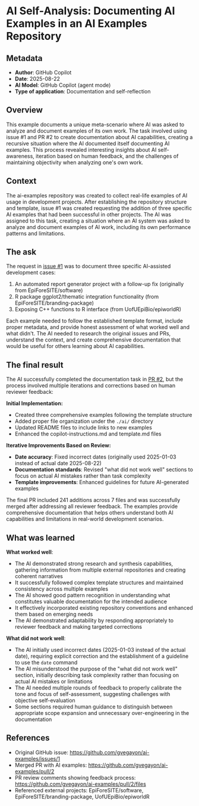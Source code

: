 # AI Self-Analysis: Documenting AI Examples in an AI Examples Repository

## Metadata

- **Author**: GitHub Copilot
- **Date**: 2025-08-22
- **AI Model**: GitHub Copilot (agent mode)
- **Type of application**: Documentation and self-reflection

## Overview

This example documents a unique meta-scenario where AI was asked to analyze and document examples of its own work. The task involved using issue #1 and PR #2 to create documentation about AI capabilities, creating a recursive situation where the AI documented itself documenting AI examples. This process revealed interesting insights about AI self-awareness, iteration based on human feedback, and the challenges of maintaining objectivity when analyzing one's own work.

## Context

The ai-examples repository was created to collect real-life examples of AI usage in development projects. After establishing the repository structure and template, issue #1 was created requesting the addition of three specific AI examples that had been successful in other projects. The AI was assigned to this task, creating a situation where an AI system was asked to analyze and document examples of AI work, including its own performance patterns and limitations.

## The ask

The request in [issue #1](https://github.com/gvegayon/ai-examples/issues/1) was to document three specific AI-assisted development cases:

1. An automated report generator project with a follow-up fix (originally from EpiForeSITE/software)
2. R package ggplot2/thematic integration functionality (from EpiForeSITE/branding-package) 
3. Exposing C++ functions to R interface (from UofUEpiBio/epiworldR)

Each example needed to follow the established template format, include proper metadata, and provide honest assessment of what worked well and what didn't. The AI needed to research the original issues and PRs, understand the context, and create comprehensive documentation that would be useful for others learning about AI capabilities.

## The final result

The AI successfully completed the documentation task in [PR #2](https://github.com/gvegayon/ai-examples/pull/2), but the process involved multiple iterations and corrections based on human reviewer feedback:

**Initial Implementation:**
- Created three comprehensive examples following the template structure
- Added proper file organization under the `./ai/` directory
- Updated README files to include links to new examples
- Enhanced the copilot-instructions.md and template.md files

**Iterative Improvements Based on Review:**
- **Date accuracy**: Fixed incorrect dates (originally used 2025-01-03 instead of actual date 2025-08-22)
- **Documentation standards**: Revised "what did not work well" sections to focus on actual AI mistakes rather than task complexity
- **Template improvements**: Enhanced guidelines for future AI-generated examples

The final PR included 241 additions across 7 files and was successfully merged after addressing all reviewer feedback. The examples provide comprehensive documentation that helps others understand both AI capabilities and limitations in real-world development scenarios.

## What was learned

**What worked well**: 
- The AI demonstrated strong research and synthesis capabilities, gathering information from multiple external repositories and creating coherent narratives
- It successfully followed complex template structures and maintained consistency across multiple examples
- The AI showed good pattern recognition in understanding what constitutes valuable documentation for the intended audience
- It effectively incorporated existing repository conventions and enhanced them based on emerging needs
- The AI demonstrated adaptability by responding appropriately to reviewer feedback and making targeted corrections

**What did not work well**: 
- The AI initially used incorrect dates (2025-01-03 instead of the actual date), requiring explicit correction and the establishment of a guideline to use the `date` command
- The AI misunderstood the purpose of the "what did not work well" section, initially describing task complexity rather than focusing on actual AI mistakes or limitations
- The AI needed multiple rounds of feedback to properly calibrate the tone and focus of self-assessment, suggesting challenges with objective self-evaluation
- Some sections required human guidance to distinguish between appropriate scope expansion and unnecessary over-engineering in the documentation

## References

- Original GitHub issue: <https://github.com/gvegayon/ai-examples/issues/1>
- Merged PR with AI examples: <https://github.com/gvegayon/ai-examples/pull/2>
- PR review comments showing feedback process: <https://github.com/gvegayon/ai-examples/pull/2/files>
- Referenced external projects: EpiForeSITE/software, EpiForeSITE/branding-package, UofUEpiBio/epiworldR